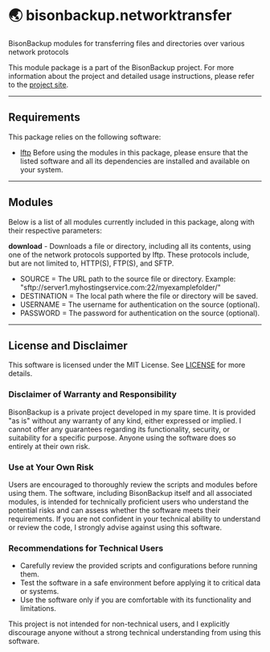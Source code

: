 # 🌏 bisonbackup.networktransfer
BisonBackup modules for transferring files and directories over various network protocols

This module package is a part of the BisonBackup project. For more information about the project and detailed usage instructions, please refer to the [project site](https://github.com/SilverLPs/BisonBackup).

---

## Requirements
This package relies on the following software:
- [lftp](https://en.wikipedia.org/wiki/Lftp)
Before using the modules in this package, please ensure that the listed software and all its dependencies are installed and available on your system.

---

## Modules
Below is a list of all modules currently included in this package, along with their respective parameters:

**download** - Downloads a file or directory, including all its contents, using one of the network protocols supported by lftp. These protocols include, but are not limited to, HTTP(S), FTP(S), and SFTP.
- SOURCE = The URL path to the source file or directory. Example: "sftp://server1.myhostingservice.com:22/myexamplefolder/"
- DESTINATION = The local path where the file or directory will be saved.
- USERNAME = The username for authentication on the source (optional).
- PASSWORD = The password for authentication on the source (optional).

---

## License and Disclaimer

This software is licensed under the MIT License. See [LICENSE](LICENSE) for more details.

### Disclaimer of Warranty and Responsibility

BisonBackup is a private project developed in my spare time. It is provided "as is" without any warranty of any kind, either expressed or implied. I cannot offer any guarantees regarding its functionality, security, or suitability for a specific purpose. Anyone using the software does so entirely at their own risk.

### Use at Your Own Risk

Users are encouraged to thoroughly review the scripts and modules before using them. The software, including BisonBackup itself and all associated modules, is intended for technically proficient users who understand the potential risks and can assess whether the software meets their requirements. If you are not confident in your technical ability to understand or review the code, I strongly advise against using this software.

### Recommendations for Technical Users

- Carefully review the provided scripts and configurations before running them.
- Test the software in a safe environment before applying it to critical data or systems. 
- Use the software only if you are comfortable with its functionality and limitations.

This project is not intended for non-technical users, and I explicitly discourage anyone without a strong technical understanding from using this software.
